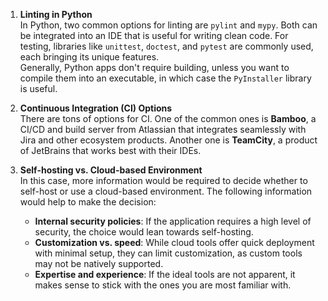 1. **Linting in Python**  
   In Python, two common options for linting are `pylint` and `mypy`. Both can be integrated into an IDE that is useful for writing clean code. For testing, libraries like `unittest`, `doctest`, and `pytest` are commonly used, each bringing its unique features.  
   Generally, Python apps don't require building, unless you want to compile them into an executable, in which case the `PyInstaller` library is useful.

2. **Continuous Integration (CI) Options**  
   There are tons of options for CI. One of the common ones is **Bamboo**, a CI/CD and build server from Atlassian that integrates seamlessly with Jira and other ecosystem products. Another one is **TeamCity**, a product of JetBrains that works best with their IDEs.

3. **Self-hosting vs. Cloud-based Environment**  
   In this case, more information would be required to decide whether to self-host or use a cloud-based environment. The following information would help to make the decision:

   - **Internal security policies**: If the application requires a high level of security, the choice would lean towards self-hosting.
   - **Customization vs. speed**: While cloud tools offer quick deployment with minimal setup, they can limit customization, as custom tools may not be natively supported.
   - **Expertise and experience**: If the ideal tools are not apparent, it makes sense to stick with the ones you are most familiar with.
